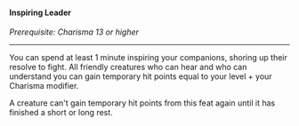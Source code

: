 #### Inspiring Leader

_Prerequisite: Charisma 13 or higher_

---

You can spend at least 1 minute inspiring your companions, shoring up their resolve to fight. All friendly creatures who can hear and who can understand you can gain temporary hit points equal to your level + your Charisma modifier.

A creature can't gain temporary hit points from this feat again until it has finished a short or long rest.